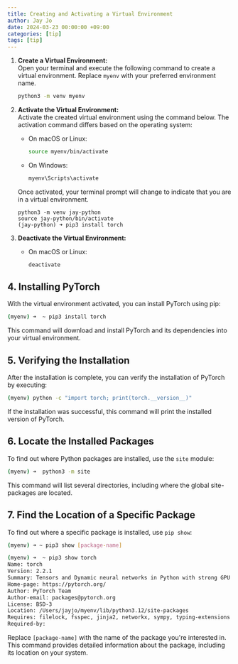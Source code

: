 ```yaml
---
title: Creating and Activating a Virtual Environment
author: Jay Jo
date: 2024-03-23 00:00:00 +09:00
categories: [tip]
tags: [tip]
---
```


1. **Create a Virtual Environment:**  
   Open your terminal and execute the following command to create a virtual environment. Replace `myenv` with your preferred environment name.

   ```bash
   python3 -m venv myenv
   ```

2. **Activate the Virtual Environment:**  
   Activate the created virtual environment using the command below. The activation command differs based on the operating system:

   - On macOS or Linux:
     ```bash
     source myenv/bin/activate
     ```
   - On Windows:
     ```cmd
     myenv\Scripts\activate
     ```

   Once activated, your terminal prompt will change to indicate that you are in a virtual environment.

   ```
   python3 -m venv jay-python
   source jay-python/bin/activate
   (jay-python) ➜ pip3 install torch
   ```

3. **Deactivate the Virtual Environment:**  

   - On macOS or Linux:
     ```bash
     deactivate
     ```

## 4. Installing PyTorch

With the virtual environment activated, you can install PyTorch using pip:

```bash
(myenv) ➜  ~ pip3 install torch
```

This command will download and install PyTorch and its dependencies into your virtual environment.

## 5.  Verifying the Installation

After the installation is complete, you can verify the installation of PyTorch by executing:

```bash
(myenv) python -c "import torch; print(torch.__version__)"
```

If the installation was successful, this command will print the installed version of PyTorch.


## 6. Locate the Installed Packages

To find out where Python packages are installed, use the `site` module:

```bash
(myenv) ➜  python3 -m site
```

This command will list several directories, including where the global site-packages are located.

## 7. Find the Location of a Specific Package

To find out where a specific package is installed, use `pip show`:

```bash
(myenv) ➜ ~ pip3 show [package-name]

(myenv) ➜  ~ pip3 show torch
Name: torch
Version: 2.2.1
Summary: Tensors and Dynamic neural networks in Python with strong GPU acceleration
Home-page: https://pytorch.org/
Author: PyTorch Team
Author-email: packages@pytorch.org
License: BSD-3
Location: /Users/jayjo/myenv/lib/python3.12/site-packages
Requires: filelock, fsspec, jinja2, networkx, sympy, typing-extensions
Required-by: 

```

Replace `[package-name]` with the name of the package you're interested in. This command provides detailed information about the package, including its location on your system.
